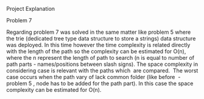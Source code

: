 Project Explanation

Problem 7

Regarding problem 7 was solved in the same matter like problem 5 where the trie (dedicated tree type data structure to store a strings) data structure was deployed. In this time however the time complexity is related directly with the length of the path so the complexity can be estimated for O(n), where the n represent the length of path to search (n is equal to number of path parts - names/positions between slash signs). The space complexity in considering case is relevant with the paths which  are compared.  The worst case occurs when the path vary of lack common folder (like before  - problem 5 , node has to be added for the path part). In this case the space complexity can be estimated for O(n).